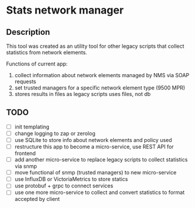 # Stats network manager

## Description

This tool was created as an utility tool for other legacy scripts that collect statistics from network elements.

Functions of current app:

1. collect information about network elements managed by NMS via SOAP requests
2. set trusted managers for a specific network element type (9500 MPR)
3. stores results in files as legacy scripts uses files, not db

## TODO

-   [ ] init templating
-   [ ] change logging to zap or zerolog
-   [ ] use SQLite to store info about network elements and policy used
-   [ ] restructure this app to become a micro-service, use REST API for frontend
-   [ ] add another micro-service to replace legacy scripts to collect statistics via snmp
-   [ ] move functional of snmp (trusted managers) to new micro-service
-   [ ] use InfluxDB or VictoriaMetrics to store statics
-   [ ] use protobuf + grpc to connect services
-   [ ] use one more micro-service to collect and convert statistics to format accepted by client
